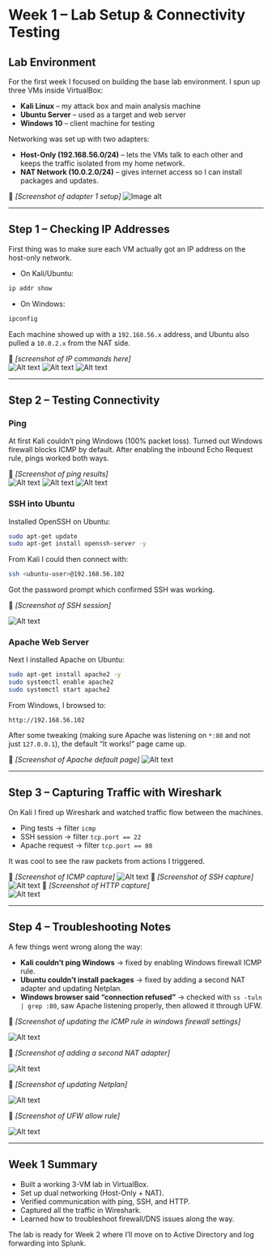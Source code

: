 # Week 1 – Lab Setup & Connectivity Testing  

## Lab Environment  

For the first week I focused on building the base lab environment. I spun up three VMs inside VirtualBox:  

- **Kali Linux** – my attack box and main analysis machine  
- **Ubuntu Server** – used as a target and web server  
- **Windows 10** – client machine for testing  

Networking was set up with two adapters:  
- **Host-Only (192.168.56.0/24)** – lets the VMs talk to each other and keeps the traffic isolated from my home network.  
- **NAT Network (10.0.2.0/24)** – gives internet access so I can install packages and updates.  

📸 *[Screenshot of adapter 1 setup]*
![Image alt](https://github.com/arafay2/CyberSecurity/blob/63cabba394e3669cbc155c9ae36660e4b315be3a/Screenshots/Week1_screenshots/adapter%201.png)

---

## Step 1 – Checking IP Addresses  

First thing was to make sure each VM actually got an IP address on the host-only network.  

- On Kali/Ubuntu:  
```bash
ip addr show
```  
- On Windows:  
```powershell
ipconfig
```  

Each machine showed up with a `192.168.56.x` address, and Ubuntu also pulled a `10.0.2.x` from the NAT side.  

📸 *[screenshot of IP commands here]*  
![Alt text](https://github.com/arafay2/CyberSecurity/blob/63cabba394e3669cbc155c9ae36660e4b315be3a/Screenshots/Week1_screenshots/ip%20kali.png)
![Alt text](https://github.com/arafay2/CyberSecurity/blob/63cabba394e3669cbc155c9ae36660e4b315be3a/Screenshots/Week1_screenshots/ip%20ubuntu.png)
![Alt text](https://github.com/arafay2/CyberSecurity/blob/63cabba394e3669cbc155c9ae36660e4b315be3a/Screenshots/Week1_screenshots/ip%20windows.png)

---

## Step 2 – Testing Connectivity  

### Ping  
At first Kali couldn’t ping Windows (100% packet loss). Turned out Windows firewall blocks ICMP by default. After enabling the inbound Echo Request rule, pings worked both ways.  

📸 *[Screenshot of ping results]*  
![Alt text](https://github.com/arafay2/CyberSecurity/blob/63cabba394e3669cbc155c9ae36660e4b315be3a/Screenshots/Week1_screenshots/ping%20kali.png)
![Alt text](https://github.com/arafay2/CyberSecurity/blob/63cabba394e3669cbc155c9ae36660e4b315be3a/Screenshots/Week1_screenshots/ping%20ubuntu.png)
![Alt text](https://github.com/arafay2/CyberSecurity/blob/63cabba394e3669cbc155c9ae36660e4b315be3a/Screenshots/Week1_screenshots/ping%20windows.png)

### SSH into Ubuntu  
Installed OpenSSH on Ubuntu:  
```bash
sudo apt-get update
sudo apt-get install openssh-server -y
```  

From Kali I could then connect with:  
```bash
ssh <ubuntu-user>@192.168.56.102
```  

Got the password prompt which confirmed SSH was working.  

📸 *[Screenshot of SSH session]*

![Alt text](https://github.com/arafay2/CyberSecurity/blob/63cabba394e3669cbc155c9ae36660e4b315be3a/Screenshots/Week1_screenshots/ssh%20kali%20to%20ubuntu.png)

### Apache Web Server  
Next I installed Apache on Ubuntu:  
```bash
sudo apt-get install apache2 -y
sudo systemctl enable apache2
sudo systemctl start apache2
```  

From Windows, I browsed to:  
```
http://192.168.56.102
```  

After some tweaking (making sure Apache was listening on `*:80` and not just `127.0.0.1`), the default “It works!” page came up.  

📸 *[Screenshot of Apache default page]*
![Alt text](https://github.com/arafay2/CyberSecurity/blob/63cabba394e3669cbc155c9ae36660e4b315be3a/Screenshots/Week1_screenshots/http%20to%20apache2.png)

---

## Step 3 – Capturing Traffic with Wireshark  

On Kali I fired up Wireshark and watched traffic flow between the machines.  

- Ping tests → filter `icmp`  
- SSH session → filter `tcp.port == 22`  
- Apache request → filter `tcp.port == 80`  

It was cool to see the raw packets from actions I triggered.  

📸 *[Screenshot of ICMP capture]* 
![Alt text](https://github.com/arafay2/CyberSecurity/blob/63cabba394e3669cbc155c9ae36660e4b315be3a/Screenshots/Week1_screenshots/icmp%20wireshark.png)
📸 *[Screenshot of SSH capture]* 
![Alt text](https://github.com/arafay2/CyberSecurity/blob/63cabba394e3669cbc155c9ae36660e4b315be3a/Screenshots/Week1_screenshots/ssh%20wireshark.png)
📸 *[Screenshot of HTTP capture]*  
![Alt text]()

---

## Step 4 – Troubleshooting Notes  

A few things went wrong along the way:  

- **Kali couldn’t ping Windows** → fixed by enabling Windows firewall ICMP rule.  
- **Ubuntu couldn’t install packages** → fixed by adding a second NAT adapter and updating Netplan.  
- **Windows browser said “connection refused”** → checked with `ss -tuln | grep :80`, saw Apache listening properly, then allowed it through UFW.


📸 *[Screenshot of updating the ICMP rule in windows firewall settings]*

![Alt text](https://github.com/arafay2/CyberSecurity/blob/63cabba394e3669cbc155c9ae36660e4b315be3a/Screenshots/Week1_screenshots/firewall%20icmp%20allow.png)


📸 *[Screenshot of adding a second NAT adapter]*

![Alt text](https://github.com/arafay2/CyberSecurity/blob/63cabba394e3669cbc155c9ae36660e4b315be3a/Screenshots/Week1_screenshots/adding%20second%20NAT%20adapter.png)


📸 *[Screenshot of updating Netplan]*

![Alt text](https://github.com/arafay2/CyberSecurity/blob/63cabba394e3669cbc155c9ae36660e4b315be3a/Screenshots/Week1_screenshots/updating%20netplan.png)


📸 *[Screenshot of UFW allow rule]*

![Alt text](images/screenshot1.png)


---

## Week 1 Summary  

- Built a working 3-VM lab in VirtualBox.  
- Set up dual networking (Host-Only + NAT).  
- Verified communication with ping, SSH, and HTTP.  
- Captured all the traffic in Wireshark.  
- Learned how to troubleshoot firewall/DNS issues along the way.  

The lab is ready for Week 2 where I’ll move on to Active Directory and log forwarding into Splunk.  
